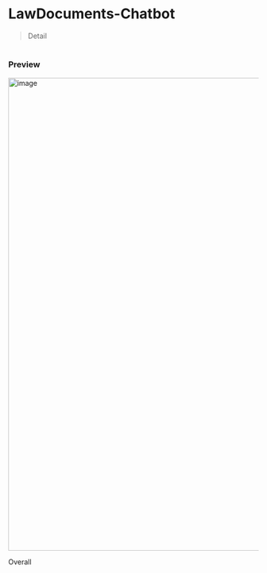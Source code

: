 # LawDocuments-Chatbot
> Detail

# <h3>Preview</h3>

<img width="952" alt="image" src="https://github.com/HikariJadeEmpire/LawDocuments-Chatbot/assets/118663358/c4ba0d4c-3891-43fa-99a1-7cfd042b2639">

Overall
